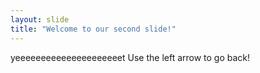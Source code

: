 ```yaml
---
layout: slide
title: "Welcome to our second slide!"
---
```

yeeeeeeeeeeeeeeeeeeeeet
Use the left arrow to go back!
